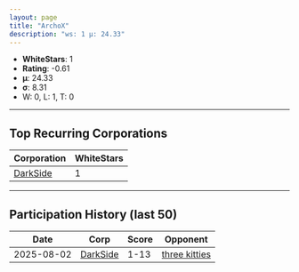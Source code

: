 ```yaml
---
layout: page
title: "ArchoX"
description: "ws: 1 μ: 24.33"
---
```

- **WhiteStars**: 1
- **Rating**: -0.61
- **μ**: 24.33  
- **σ**: 8.31
- W: 0, L: 1, T: 0

---

## Top Recurring Corporations

| Corporation | WhiteStars |
| --- | --- |
| [DarkSide](https://ws.tsl.rocks/corp/557178dd3a3d43ff1751021bfc2d8c1d4261336a45f90d392f3dd275d8a0a941/) | 1 |

---

## Participation History (last 50)

| Date | Corp | Score | Opponent |
| --- | --- | --- | --- |
| 2025-08-02 | [DarkSide](https://ws.tsl.rocks/corp/557178dd3a3d43ff1751021bfc2d8c1d4261336a45f90d392f3dd275d8a0a941/) | 1-13 | [three kitties](https://ws.tsl.rocks/corp/04ae72b5736fbdc80a2fe9e4c2baaad3258a1e0ef0acc8122295fb64d6b3d292/) |